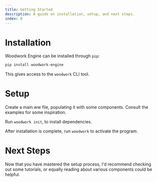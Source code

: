 ```yaml
---
title: Getting Started
description: A guide on installation, setup, and next steps.
index: 0
---
```


# Installation
Woodwork Engine can be installed through `pip`:

```bash
pip install woodwork-engine
```

This gives access to the `woodwork` CLI tool.

# Setup
Create a main.ww file, populating it with some components. Consult the examples for some inspiration.

Run `woodwork init`, to install dependencies.

After installation is complete, run `woodwork` to activate the program.

# Next Steps
Now that you have mastered the setup process, I'd recommend checking out some tutorials, or equally reading about various components could be helpful.
